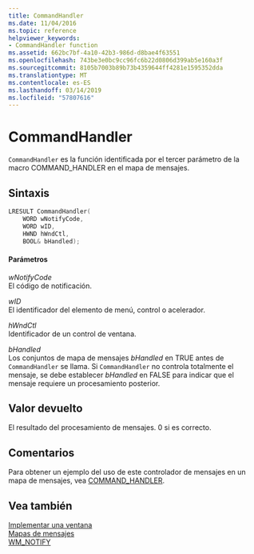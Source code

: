 ```yaml
---
title: CommandHandler
ms.date: 11/04/2016
ms.topic: reference
helpviewer_keywords:
- CommandHandler function
ms.assetid: 662bc7bf-4a10-42b3-986d-d8bae4f63551
ms.openlocfilehash: 743be3e0bc9cc96fc6b22d0806d399ab5e160a3f
ms.sourcegitcommit: 8105b7003b89b73b4359644ff4281e1595352dda
ms.translationtype: MT
ms.contentlocale: es-ES
ms.lasthandoff: 03/14/2019
ms.locfileid: "57807616"
---
```

# <a name="commandhandler"></a>CommandHandler

`CommandHandler` es la función identificada por el tercer parámetro de la macro COMMAND_HANDLER en el mapa de mensajes.

## <a name="syntax"></a>Sintaxis

```cpp
LRESULT CommandHandler(
    WORD wNotifyCode,
    WORD wID,
    HWND hWndCtl,
    BOOL& bHandled);
```

#### <a name="parameters"></a>Parámetros

*wNotifyCode*<br/>
El código de notificación.

*wID*<br/>
El identificador del elemento de menú, control o acelerador.

*hWndCtl*<br/>
Identificador de un control de ventana.

*bHandled*<br/>
Los conjuntos de mapa de mensajes *bHandled* en TRUE antes de `CommandHandler` se llama. Si `CommandHandler` no controla totalmente el mensaje, se debe establecer *bHandled* en FALSE para indicar que el mensaje requiere un procesamiento posterior.

## <a name="return-value"></a>Valor devuelto

El resultado del procesamiento de mensajes. 0 si es correcto.

## <a name="remarks"></a>Comentarios

Para obtener un ejemplo del uso de este controlador de mensajes en un mapa de mensajes, vea [COMMAND_HANDLER](reference/message-map-macros-atl.md#command_handler).

## <a name="see-also"></a>Vea también

[Implementar una ventana](../atl/implementing-a-window.md)<br/>
[Mapas de mensajes](../atl/message-maps-atl.md)<br/>
[WM_NOTIFY](/windows/desktop/controls/wm-notify)
